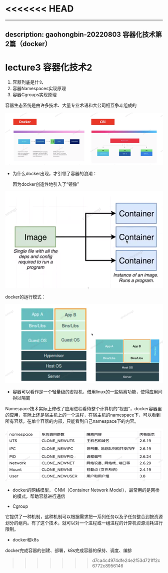 <<<<<<< HEAD
=======
---
description: gaohongbin-20220803 容器化技术第2篇（docker）
---

# lecture3 容器化技术2

1. 容器到底是什么
2. 容器Namespaces实现原理
3. 容器Cgroups实现原理

容器生态系统是由许多技术、大量专业术语和大公司相互争斗组成的

![容器技术的关系](<.gitbook/assets/截屏2022-08-03 下午7.40.37 (1).png>)

*   为什么docker出现，才引领了容器的浪潮：

    因为docker创造性地引入了“镜像”

![镜像](<.gitbook/assets/截屏2022-08-03 下午7.48.56.png>)

docker的运行模式：

![docker管理容器的模式](<.gitbook/assets/截屏2022-08-03 下午7.51.43.png>)

* 容器可以看作是一个轻量级的虚拟机，借用linux的一些隔离功能，使得应用间得以隔离

Namespace技术实际上修改了应用进程看待整个计算机的“视图”，docker容器里的应用，实际上还是宿主机上的一个进程，在宿主机的namespace下，可以看到所有容器。在单个容器的内部，只能看到自己namespace下的内容。

![namespace](<.gitbook/assets/截屏2022-08-03 下午7.55.30.png>)

* docker的网络模型， CNM（Container Network Model），最常用的是网桥的模式，帮助容器进行通信



* Cgroup

它提供了一种机制，这种机制可以根据需求把一系列任务以及子任务整合到按资源划分的组内。有了这个技术，就可以对一个进程或一组进程的计算机资源消耗进行限制。

* docker和k8s

docker完成容器的创建、部署，k8s完成容器的保持、调度、编排
>>>>>>> d7ca4c4974dfe24e2f53d721ff2c6772c8956146
